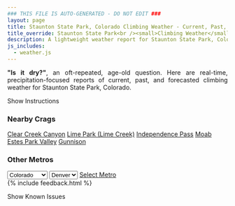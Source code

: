 ```yaml
---
### THIS FILE IS AUTO-GENERATED - DO NOT EDIT ###
layout: page
title: Staunton State Park, Colorado Climbing Weather - Current, Past, and Forecasted Report
title_override: Staunton State Park<br /><small>Climbing Weather</small>
description: A lightweight weather report for Staunton State Park, Colorado. Optimized for slow internet connections.
js_includes:
  - weather.js
---
```


<section class="measure center lh-copy f5-ns f6 ph2 mv4" style="text-align: justify;">
<strong>"Is it dry?"</strong>, an oft-repeated, age-old question. Here are real-time,
precipitation-focused reports of current, past, and forecasted climbing weather for Staunton State Park, Colorado.
</section>

<p id="settings-toggle" class="mw5 b center tc hover-light-red black-70 pointer">Show Instructions</p>
<section id="settings" class="overflow-hidden" style="display:none;">
    <div class="mv2 ph2 center">
        <div class="fn f6 tc pv2">
            <p class="measure lh-copy center"><strong>Show/hide hourly forecasts</strong> by clicking the desired day.</p>
            <hr class="mw5 p0 mv2 o-60 b0 bt b--light-red light-red bg-light-red">
            <p class="measure lh-copy center"><strong>Current and Past conditions</strong> are measured by the nearest weather station. <strong>Forecast conditions</strong> are calculated and polled separately.</p>
            <hr class="mw5 p0 mv2 o-60 b0 bt b--light-red light-red bg-light-red">
            <p class="measure lh-copy center"><strong>Having issues?</strong> Try <a id="clear-cache" class="no-underline relative fancy-link light-red hover-light-red" href="#">clearing the local cache</a>.</p>
            <hr class="mw5 p0 mv2 o-60 b0 bt b--light-red light-red bg-light-red">
            <p class="measure lh-copy center">Weather data sourced from <a class="no-underline fancy-link relative light-red" target="_blank" href="https://www.weather.gov/documentation/services-web-api">weather.gov</a>.</p>
        </div>
    </div>
</section>
<section id="weather" data-crag="staunton-state-park-colorado" class="mv4-ns mv3 ph2 center"></section>
<section id="nearby" class="tc lh-copy">
  <h3>Nearby Crags</h3>
<a class="nowrap no-underline fancy-link relative light-red mh3" href="/crags/clear-creek-canyon-colorado-weather.html">Clear Creek Canyon</a>
<a class="nowrap no-underline fancy-link relative light-red mh3" href="/crags/lime-park-lime-creek-colorado-weather.html">Lime Park (Lime Creek)</a>
<a class="nowrap no-underline fancy-link relative light-red mh3" href="/crags/independence-pass-colorado-weather.html">Independence Pass</a>
<a class="nowrap no-underline fancy-link relative light-red mh3" href="/crags/moab-utah-weather.html">Moab</a>
<a class="nowrap no-underline fancy-link relative light-red mh3" href="/crags/estes-park-valley-colorado-weather.html">Estes Park Valley</a>
<a class="nowrap no-underline fancy-link relative light-red mh3" href="/crags/gunnison-colorado-weather.html">Gunnison</a>
</section>
<section id="nearby" class="tc lh-copy">
  <h3>Other Metros</h3>
  <select class="ma1 bg-near-white pa2" id="stateSel">
    <option value="Texas">Texas</option>
    <option value="Washington">Washington</option>
    <option value="Colorado" selected>Colorado</option>
    <option value="Tennessee">Tennessee</option>
    <option value="Utah">Utah</option>
    <option value="California">California</option>
  </select>
  <select class="ma1 bg-near-white pa2" id="citySel">
    <option value="Denver" selected>Denver</option>
  </select>
  <a id="selectMetro" class="f6 link dim ph3 pv2 ma1 dib white bg-light-red" href="/crags/denver-colorado-weather.html">Select Metro</a>
  <script>
    var states = [];
    states["Texas"] = "Austin"
    states["Washington"] = "Seattle"
    states["Colorado"] = "Denver"
    states["Tennessee"] = "Nashville"
    states["Utah"] = "Salt Lake City"
    states["California"] = "San Francisco|Los Angeles"
  </script>
</section>
{% include feedback.html %}
<p id="issues-toggle" class="mw5 b center tc hover-light-red black-70 pointer">Show Known Issues</p>
<section id="issues" class="overflow-hidden tc f6">
</section>

<script>
  var weekly_BOU_48_51 = {"updated":"2022-02-12T06:24:00+00:00","units":"us","forecastGenerator":"BaselineForecastGenerator","generatedAt":"2022-02-12T08:42:23+00:00","updateTime":"2022-02-12T06:24:00+00:00","validTimes":"2022-02-12T00:00:00+00:00/P7DT7H","elevation":{"unitCode":"wmoUnit:m","value":2628.9},"periods":[{"number":1,"name":"Overnight","startTime":"2022-02-12T01:00:00-07:00","endTime":"2022-02-12T06:00:00-07:00","isDaytime":false,"temperature":4,"temperatureUnit":"F","temperatureTrend":null,"windSpeed":"8 to 12 mph","windDirection":"NW","icon":"https://api.weather.gov/icons/land/night/cold?size=medium","shortForecast":"Partly Cloudy","detailedForecast":"Partly cloudy, with a low around 4. Wind chill values as low as -12. Northwest wind 8 to 12 mph, with gusts as high as 18 mph."},{"number":2,"name":"Saturday","startTime":"2022-02-12T06:00:00-07:00","endTime":"2022-02-12T18:00:00-07:00","isDaytime":true,"temperature":34,"temperatureUnit":"F","temperatureTrend":"falling","windSpeed":"10 to 15 mph","windDirection":"NW","icon":"https://api.weather.gov/icons/land/day/sct?size=medium","shortForecast":"Mostly Sunny","detailedForecast":"Mostly sunny. High near 34, with temperatures falling to around 27 in the afternoon. Wind chill values as low as -10. Northwest wind 10 to 15 mph, with gusts as high as 24 mph."},{"number":3,"name":"Saturday Night","startTime":"2022-02-12T18:00:00-07:00","endTime":"2022-02-13T06:00:00-07:00","isDaytime":false,"temperature":14,"temperatureUnit":"F","temperatureTrend":"rising","windSpeed":"15 mph","windDirection":"WNW","icon":"https://api.weather.gov/icons/land/night/few?size=medium","shortForecast":"Mostly Clear","detailedForecast":"Mostly clear. Low around 14, with temperatures rising to around 17 overnight. West northwest wind around 15 mph, with gusts as high as 24 mph."},{"number":4,"name":"Sunday","startTime":"2022-02-13T06:00:00-07:00","endTime":"2022-02-13T18:00:00-07:00","isDaytime":true,"temperature":44,"temperatureUnit":"F","temperatureTrend":null,"windSpeed":"10 to 15 mph","windDirection":"W","icon":"https://api.weather.gov/icons/land/day/few?size=medium","shortForecast":"Sunny","detailedForecast":"Sunny, with a high near 44. West wind 10 to 15 mph, with gusts as high as 24 mph."},{"number":5,"name":"Sunday Night","startTime":"2022-02-13T18:00:00-07:00","endTime":"2022-02-14T06:00:00-07:00","isDaytime":false,"temperature":18,"temperatureUnit":"F","temperatureTrend":null,"windSpeed":"13 mph","windDirection":"W","icon":"https://api.weather.gov/icons/land/night/skc?size=medium","shortForecast":"Clear","detailedForecast":"Clear, with a low around 18. West wind around 13 mph, with gusts as high as 21 mph."},{"number":6,"name":"Monday","startTime":"2022-02-14T06:00:00-07:00","endTime":"2022-02-14T18:00:00-07:00","isDaytime":true,"temperature":46,"temperatureUnit":"F","temperatureTrend":null,"windSpeed":"9 to 13 mph","windDirection":"W","icon":"https://api.weather.gov/icons/land/day/few?size=medium","shortForecast":"Sunny","detailedForecast":"Sunny, with a high near 46."},{"number":7,"name":"Monday Night","startTime":"2022-02-14T18:00:00-07:00","endTime":"2022-02-15T06:00:00-07:00","isDaytime":false,"temperature":20,"temperatureUnit":"F","temperatureTrend":null,"windSpeed":"9 mph","windDirection":"W","icon":"https://api.weather.gov/icons/land/night/sct?size=medium","shortForecast":"Partly Cloudy","detailedForecast":"Partly cloudy, with a low around 20."},{"number":8,"name":"Tuesday","startTime":"2022-02-15T06:00:00-07:00","endTime":"2022-02-15T18:00:00-07:00","isDaytime":true,"temperature":46,"temperatureUnit":"F","temperatureTrend":null,"windSpeed":"6 to 10 mph","windDirection":"WSW","icon":"https://api.weather.gov/icons/land/day/bkn/snow?size=medium","shortForecast":"Partly Sunny then Slight Chance Light Snow","detailedForecast":"A slight chance of snow after 5pm. Partly sunny, with a high near 46."},{"number":9,"name":"Tuesday Night","startTime":"2022-02-15T18:00:00-07:00","endTime":"2022-02-16T06:00:00-07:00","isDaytime":false,"temperature":18,"temperatureUnit":"F","temperatureTrend":null,"windSpeed":"7 mph","windDirection":"W","icon":"https://api.weather.gov/icons/land/night/snow?size=medium","shortForecast":"Chance Light Snow","detailedForecast":"A chance of snow. Mostly cloudy, with a low around 18."},{"number":10,"name":"Wednesday","startTime":"2022-02-16T06:00:00-07:00","endTime":"2022-02-16T18:00:00-07:00","isDaytime":true,"temperature":34,"temperatureUnit":"F","temperatureTrend":null,"windSpeed":"7 to 10 mph","windDirection":"NNE","icon":"https://api.weather.gov/icons/land/day/snow?size=medium","shortForecast":"Snow Likely","detailedForecast":"Snow likely. Mostly cloudy, with a high near 34. New snow accumulation of 2 to 4 inches possible."},{"number":11,"name":"Wednesday Night","startTime":"2022-02-16T18:00:00-07:00","endTime":"2022-02-17T06:00:00-07:00","isDaytime":false,"temperature":6,"temperatureUnit":"F","temperatureTrend":null,"windSpeed":"7 to 10 mph","windDirection":"NNE","icon":"https://api.weather.gov/icons/land/night/snow?size=medium","shortForecast":"Snow Likely","detailedForecast":"Snow likely. Mostly cloudy, with a low around 6. New snow accumulation of 3 to 7 inches possible."},{"number":12,"name":"Thursday","startTime":"2022-02-17T06:00:00-07:00","endTime":"2022-02-17T18:00:00-07:00","isDaytime":true,"temperature":24,"temperatureUnit":"F","temperatureTrend":null,"windSpeed":"9 to 13 mph","windDirection":"NW","icon":"https://api.weather.gov/icons/land/day/snow/sct?size=medium","shortForecast":"Chance Light Snow then Mostly Sunny","detailedForecast":"A chance of snow before 11am. Mostly sunny, with a high near 24. New snow accumulation of less than one inch possible."},{"number":13,"name":"Thursday Night","startTime":"2022-02-17T18:00:00-07:00","endTime":"2022-02-18T06:00:00-07:00","isDaytime":false,"temperature":8,"temperatureUnit":"F","temperatureTrend":null,"windSpeed":"13 mph","windDirection":"WSW","icon":"https://api.weather.gov/icons/land/night/cold?size=medium","shortForecast":"Mostly Clear","detailedForecast":"Mostly clear, with a low around 8."},{"number":14,"name":"Friday","startTime":"2022-02-18T06:00:00-07:00","endTime":"2022-02-18T18:00:00-07:00","isDaytime":true,"temperature":37,"temperatureUnit":"F","temperatureTrend":null,"windSpeed":"9 to 13 mph","windDirection":"W","icon":"https://api.weather.gov/icons/land/day/few?size=medium","shortForecast":"Sunny","detailedForecast":"Sunny, with a high near 37."}]}
  var hourly_BOU_48_51 = {"@context":["https://geojson.org/geojson-ld/geojson-context.jsonld",{"@version":"1.1","wx":"https://api.weather.gov/ontology#","geo":"http://www.opengis.net/ont/geosparql#","unit":"http://codes.wmo.int/common/unit/","@vocab":"https://api.weather.gov/ontology#"}],"type":"Feature","geometry":{"type":"Polygon","coordinates":[[[-105.3851345,39.517059],[-105.3829453,39.495049900000005],[-105.3543489,39.496740800000005],[-105.35653210000001,39.51875020000001],[-105.3851345,39.517059]]]},"properties":{"updated":"2022-02-12T06:24:00+00:00","units":"us","forecastGenerator":"HourlyForecastGenerator","generatedAt":"2022-02-12T08:42:24+00:00","updateTime":"2022-02-12T06:24:00+00:00","validTimes":"2022-02-12T00:00:00+00:00/P7DT7H","elevation":{"unitCode":"wmoUnit:m","value":2628.9},"periods":[{"number":1,"name":"","startTime":"2022-02-12T01:00:00-07:00","endTime":"2022-02-12T02:00:00-07:00","isDaytime":false,"temperature":6,"temperatureUnit":"F","temperatureTrend":null,"windSpeed":"8 mph","windDirection":"NW","icon":"https://api.weather.gov/icons/land/night/cold?size=small","shortForecast":"Mostly Cloudy","detailedForecast":""},{"number":2,"name":"","startTime":"2022-02-12T02:00:00-07:00","endTime":"2022-02-12T03:00:00-07:00","isDaytime":false,"temperature":5,"temperatureUnit":"F","temperatureTrend":null,"windSpeed":"8 mph","windDirection":"NW","icon":"https://api.weather.gov/icons/land/night/cold?size=small","shortForecast":"Partly Cloudy","detailedForecast":""},{"number":3,"name":"","startTime":"2022-02-12T03:00:00-07:00","endTime":"2022-02-12T04:00:00-07:00","isDaytime":false,"temperature":5,"temperatureUnit":"F","temperatureTrend":null,"windSpeed":"9 mph","windDirection":"NW","icon":"https://api.weather.gov/icons/land/night/cold?size=small","shortForecast":"Partly Cloudy","detailedForecast":""},{"number":4,"name":"","startTime":"2022-02-12T04:00:00-07:00","endTime":"2022-02-12T05:00:00-07:00","isDaytime":false,"temperature":4,"temperatureUnit":"F","temperatureTrend":null,"windSpeed":"9 mph","windDirection":"NW","icon":"https://api.weather.gov/icons/land/night/cold?size=small","shortForecast":"Partly Cloudy","detailedForecast":""},{"number":5,"name":"","startTime":"2022-02-12T05:00:00-07:00","endTime":"2022-02-12T06:00:00-07:00","isDaytime":false,"temperature":4,"temperatureUnit":"F","temperatureTrend":null,"windSpeed":"12 mph","windDirection":"NW","icon":"https://api.weather.gov/icons/land/night/cold?size=small","shortForecast":"Mostly Clear","detailedForecast":""},{"number":6,"name":"","startTime":"2022-02-12T06:00:00-07:00","endTime":"2022-02-12T07:00:00-07:00","isDaytime":true,"temperature":5,"temperatureUnit":"F","temperatureTrend":null,"windSpeed":"10 mph","windDirection":"NW","icon":"https://api.weather.gov/icons/land/day/cold?size=small","shortForecast":"Sunny","detailedForecast":""},{"number":7,"name":"","startTime":"2022-02-12T07:00:00-07:00","endTime":"2022-02-12T08:00:00-07:00","isDaytime":true,"temperature":8,"temperatureUnit":"F","temperatureTrend":null,"windSpeed":"12 mph","windDirection":"NW","icon":"https://api.weather.gov/icons/land/day/cold?size=small","shortForecast":"Sunny","detailedForecast":""},{"number":8,"name":"","startTime":"2022-02-12T08:00:00-07:00","endTime":"2022-02-12T09:00:00-07:00","isDaytime":true,"temperature":12,"temperatureUnit":"F","temperatureTrend":null,"windSpeed":"10 mph","windDirection":"NW","icon":"https://api.weather.gov/icons/land/day/sct?size=small","shortForecast":"Mostly Sunny","detailedForecast":""},{"number":9,"name":"","startTime":"2022-02-12T09:00:00-07:00","endTime":"2022-02-12T10:00:00-07:00","isDaytime":true,"temperature":17,"temperatureUnit":"F","temperatureTrend":null,"windSpeed":"14 mph","windDirection":"NW","icon":"https://api.weather.gov/icons/land/day/few?size=small","shortForecast":"Sunny","detailedForecast":""},{"number":10,"name":"","startTime":"2022-02-12T10:00:00-07:00","endTime":"2022-02-12T11:00:00-07:00","isDaytime":true,"temperature":23,"temperatureUnit":"F","temperatureTrend":null,"windSpeed":"13 mph","windDirection":"NW","icon":"https://api.weather.gov/icons/land/day/sct?size=small","shortForecast":"Mostly Sunny","detailedForecast":""},{"number":11,"name":"","startTime":"2022-02-12T11:00:00-07:00","endTime":"2022-02-12T12:00:00-07:00","isDaytime":true,"temperature":28,"temperatureUnit":"F","temperatureTrend":null,"windSpeed":"13 mph","windDirection":"NW","icon":"https://api.weather.gov/icons/land/day/sct?size=small","shortForecast":"Mostly Sunny","detailedForecast":""},{"number":12,"name":"","startTime":"2022-02-12T12:00:00-07:00","endTime":"2022-02-12T13:00:00-07:00","isDaytime":true,"temperature":31,"temperatureUnit":"F","temperatureTrend":null,"windSpeed":"14 mph","windDirection":"NW","icon":"https://api.weather.gov/icons/land/day/sct?size=small","shortForecast":"Mostly Sunny","detailedForecast":""},{"number":13,"name":"","startTime":"2022-02-12T13:00:00-07:00","endTime":"2022-02-12T14:00:00-07:00","isDaytime":true,"temperature":33,"temperatureUnit":"F","temperatureTrend":null,"windSpeed":"14 mph","windDirection":"NW","icon":"https://api.weather.gov/icons/land/day/bkn?size=small","shortForecast":"Partly Sunny","detailedForecast":""},{"number":14,"name":"","startTime":"2022-02-12T14:00:00-07:00","endTime":"2022-02-12T15:00:00-07:00","isDaytime":true,"temperature":34,"temperatureUnit":"F","temperatureTrend":null,"windSpeed":"15 mph","windDirection":"NW","icon":"https://api.weather.gov/icons/land/day/bkn?size=small","shortForecast":"Partly Sunny","detailedForecast":""},{"number":15,"name":"","startTime":"2022-02-12T15:00:00-07:00","endTime":"2022-02-12T16:00:00-07:00","isDaytime":true,"temperature":33,"temperatureUnit":"F","temperatureTrend":null,"windSpeed":"15 mph","windDirection":"NW","icon":"https://api.weather.gov/icons/land/day/bkn?size=small","shortForecast":"Partly Sunny","detailedForecast":""},{"number":16,"name":"","startTime":"2022-02-12T16:00:00-07:00","endTime":"2022-02-12T17:00:00-07:00","isDaytime":true,"temperature":31,"temperatureUnit":"F","temperatureTrend":null,"windSpeed":"15 mph","windDirection":"NW","icon":"https://api.weather.gov/icons/land/day/bkn?size=small","shortForecast":"Partly Sunny","detailedForecast":""},{"number":17,"name":"","startTime":"2022-02-12T17:00:00-07:00","endTime":"2022-02-12T18:00:00-07:00","isDaytime":true,"temperature":27,"temperatureUnit":"F","temperatureTrend":null,"windSpeed":"13 mph","windDirection":"WNW","icon":"https://api.weather.gov/icons/land/day/bkn?size=small","shortForecast":"Partly Sunny","detailedForecast":""},{"number":18,"name":"","startTime":"2022-02-12T18:00:00-07:00","endTime":"2022-02-12T19:00:00-07:00","isDaytime":false,"temperature":23,"temperatureUnit":"F","temperatureTrend":null,"windSpeed":"15 mph","windDirection":"WNW","icon":"https://api.weather.gov/icons/land/night/sct?size=small","shortForecast":"Partly Cloudy","detailedForecast":""},{"number":19,"name":"","startTime":"2022-02-12T19:00:00-07:00","endTime":"2022-02-12T20:00:00-07:00","isDaytime":false,"temperature":20,"temperatureUnit":"F","temperatureTrend":null,"windSpeed":"14 mph","windDirection":"WNW","icon":"https://api.weather.gov/icons/land/night/sct?size=small","shortForecast":"Partly Cloudy","detailedForecast":""},{"number":20,"name":"","startTime":"2022-02-12T20:00:00-07:00","endTime":"2022-02-12T21:00:00-07:00","isDaytime":false,"temperature":22,"temperatureUnit":"F","temperatureTrend":null,"windSpeed":"14 mph","windDirection":"WNW","icon":"https://api.weather.gov/icons/land/night/few?size=small","shortForecast":"Mostly Clear","detailedForecast":""},{"number":21,"name":"","startTime":"2022-02-12T21:00:00-07:00","endTime":"2022-02-12T22:00:00-07:00","isDaytime":false,"temperature":20,"temperatureUnit":"F","temperatureTrend":null,"windSpeed":"14 mph","windDirection":"WNW","icon":"https://api.weather.gov/icons/land/night/few?size=small","shortForecast":"Mostly Clear","detailedForecast":""},{"number":22,"name":"","startTime":"2022-02-12T22:00:00-07:00","endTime":"2022-02-12T23:00:00-07:00","isDaytime":false,"temperature":20,"temperatureUnit":"F","temperatureTrend":null,"windSpeed":"14 mph","windDirection":"W","icon":"https://api.weather.gov/icons/land/night/few?size=small","shortForecast":"Mostly Clear","detailedForecast":""},{"number":23,"name":"","startTime":"2022-02-12T23:00:00-07:00","endTime":"2022-02-13T00:00:00-07:00","isDaytime":false,"temperature":19,"temperatureUnit":"F","temperatureTrend":null,"windSpeed":"14 mph","windDirection":"W","icon":"https://api.weather.gov/icons/land/night/few?size=small","shortForecast":"Mostly Clear","detailedForecast":""},{"number":24,"name":"","startTime":"2022-02-13T00:00:00-07:00","endTime":"2022-02-13T01:00:00-07:00","isDaytime":false,"temperature":18,"temperatureUnit":"F","temperatureTrend":null,"windSpeed":"14 mph","windDirection":"W","icon":"https://api.weather.gov/icons/land/night/few?size=small","shortForecast":"Mostly Clear","detailedForecast":""},{"number":25,"name":"","startTime":"2022-02-13T01:00:00-07:00","endTime":"2022-02-13T02:00:00-07:00","isDaytime":false,"temperature":18,"temperatureUnit":"F","temperatureTrend":null,"windSpeed":"13 mph","windDirection":"W","icon":"https://api.weather.gov/icons/land/night/few?size=small","shortForecast":"Mostly Clear","detailedForecast":""},{"number":26,"name":"","startTime":"2022-02-13T02:00:00-07:00","endTime":"2022-02-13T03:00:00-07:00","isDaytime":false,"temperature":18,"temperatureUnit":"F","temperatureTrend":null,"windSpeed":"13 mph","windDirection":"W","icon":"https://api.weather.gov/icons/land/night/skc?size=small","shortForecast":"Clear","detailedForecast":""},{"number":27,"name":"","startTime":"2022-02-13T03:00:00-07:00","endTime":"2022-02-13T04:00:00-07:00","isDaytime":false,"temperature":18,"temperatureUnit":"F","temperatureTrend":null,"windSpeed":"13 mph","windDirection":"W","icon":"https://api.weather.gov/icons/land/night/skc?size=small","shortForecast":"Clear","detailedForecast":""},{"number":28,"name":"","startTime":"2022-02-13T04:00:00-07:00","endTime":"2022-02-13T05:00:00-07:00","isDaytime":false,"temperature":18,"temperatureUnit":"F","temperatureTrend":null,"windSpeed":"13 mph","windDirection":"W","icon":"https://api.weather.gov/icons/land/night/skc?size=small","shortForecast":"Clear","detailedForecast":""},{"number":29,"name":"","startTime":"2022-02-13T05:00:00-07:00","endTime":"2022-02-13T06:00:00-07:00","isDaytime":false,"temperature":17,"temperatureUnit":"F","temperatureTrend":null,"windSpeed":"13 mph","windDirection":"WNW","icon":"https://api.weather.gov/icons/land/night/few?size=small","shortForecast":"Mostly Clear","detailedForecast":""},{"number":30,"name":"","startTime":"2022-02-13T06:00:00-07:00","endTime":"2022-02-13T07:00:00-07:00","isDaytime":true,"temperature":17,"temperatureUnit":"F","temperatureTrend":null,"windSpeed":"12 mph","windDirection":"WNW","icon":"https://api.weather.gov/icons/land/day/few?size=small","shortForecast":"Sunny","detailedForecast":""},{"number":31,"name":"","startTime":"2022-02-13T07:00:00-07:00","endTime":"2022-02-13T08:00:00-07:00","isDaytime":true,"temperature":18,"temperatureUnit":"F","temperatureTrend":null,"windSpeed":"10 mph","windDirection":"W","icon":"https://api.weather.gov/icons/land/day/few?size=small","shortForecast":"Sunny","detailedForecast":""},{"number":32,"name":"","startTime":"2022-02-13T08:00:00-07:00","endTime":"2022-02-13T09:00:00-07:00","isDaytime":true,"temperature":21,"temperatureUnit":"F","temperatureTrend":null,"windSpeed":"10 mph","windDirection":"W","icon":"https://api.weather.gov/icons/land/day/few?size=small","shortForecast":"Sunny","detailedForecast":""},{"number":33,"name":"","startTime":"2022-02-13T09:00:00-07:00","endTime":"2022-02-13T10:00:00-07:00","isDaytime":true,"temperature":26,"temperatureUnit":"F","temperatureTrend":null,"windSpeed":"12 mph","windDirection":"W","icon":"https://api.weather.gov/icons/land/day/few?size=small","shortForecast":"Sunny","detailedForecast":""},{"number":34,"name":"","startTime":"2022-02-13T10:00:00-07:00","endTime":"2022-02-13T11:00:00-07:00","isDaytime":true,"temperature":33,"temperatureUnit":"F","temperatureTrend":null,"windSpeed":"14 mph","windDirection":"W","icon":"https://api.weather.gov/icons/land/day/few?size=small","shortForecast":"Sunny","detailedForecast":""},{"number":35,"name":"","startTime":"2022-02-13T11:00:00-07:00","endTime":"2022-02-13T12:00:00-07:00","isDaytime":true,"temperature":38,"temperatureUnit":"F","temperatureTrend":null,"windSpeed":"15 mph","windDirection":"W","icon":"https://api.weather.gov/icons/land/day/skc?size=small","shortForecast":"Sunny","detailedForecast":""},{"number":36,"name":"","startTime":"2022-02-13T12:00:00-07:00","endTime":"2022-02-13T13:00:00-07:00","isDaytime":true,"temperature":41,"temperatureUnit":"F","temperatureTrend":null,"windSpeed":"15 mph","windDirection":"W","icon":"https://api.weather.gov/icons/land/day/skc?size=small","shortForecast":"Sunny","detailedForecast":""},{"number":37,"name":"","startTime":"2022-02-13T13:00:00-07:00","endTime":"2022-02-13T14:00:00-07:00","isDaytime":true,"temperature":42,"temperatureUnit":"F","temperatureTrend":null,"windSpeed":"14 mph","windDirection":"W","icon":"https://api.weather.gov/icons/land/day/skc?size=small","shortForecast":"Sunny","detailedForecast":""},{"number":38,"name":"","startTime":"2022-02-13T14:00:00-07:00","endTime":"2022-02-13T15:00:00-07:00","isDaytime":true,"temperature":42,"temperatureUnit":"F","temperatureTrend":null,"windSpeed":"13 mph","windDirection":"W","icon":"https://api.weather.gov/icons/land/day/skc?size=small","shortForecast":"Sunny","detailedForecast":""},{"number":39,"name":"","startTime":"2022-02-13T15:00:00-07:00","endTime":"2022-02-13T16:00:00-07:00","isDaytime":true,"temperature":41,"temperatureUnit":"F","temperatureTrend":null,"windSpeed":"13 mph","windDirection":"W","icon":"https://api.weather.gov/icons/land/day/skc?size=small","shortForecast":"Sunny","detailedForecast":""},{"number":40,"name":"","startTime":"2022-02-13T16:00:00-07:00","endTime":"2022-02-13T17:00:00-07:00","isDaytime":true,"temperature":40,"temperatureUnit":"F","temperatureTrend":null,"windSpeed":"13 mph","windDirection":"W","icon":"https://api.weather.gov/icons/land/day/skc?size=small","shortForecast":"Sunny","detailedForecast":""},{"number":41,"name":"","startTime":"2022-02-13T17:00:00-07:00","endTime":"2022-02-13T18:00:00-07:00","isDaytime":true,"temperature":37,"temperatureUnit":"F","temperatureTrend":null,"windSpeed":"13 mph","windDirection":"W","icon":"https://api.weather.gov/icons/land/day/skc?size=small","shortForecast":"Sunny","detailedForecast":""},{"number":42,"name":"","startTime":"2022-02-13T18:00:00-07:00","endTime":"2022-02-13T19:00:00-07:00","isDaytime":false,"temperature":34,"temperatureUnit":"F","temperatureTrend":null,"windSpeed":"13 mph","windDirection":"W","icon":"https://api.weather.gov/icons/land/night/skc?size=small","shortForecast":"Clear","detailedForecast":""},{"number":43,"name":"","startTime":"2022-02-13T19:00:00-07:00","endTime":"2022-02-13T20:00:00-07:00","isDaytime":false,"temperature":30,"temperatureUnit":"F","temperatureTrend":null,"windSpeed":"12 mph","windDirection":"W","icon":"https://api.weather.gov/icons/land/night/skc?size=small","shortForecast":"Clear","detailedForecast":""},{"number":44,"name":"","startTime":"2022-02-13T20:00:00-07:00","endTime":"2022-02-13T21:00:00-07:00","isDaytime":false,"temperature":27,"temperatureUnit":"F","temperatureTrend":null,"windSpeed":"12 mph","windDirection":"W","icon":"https://api.weather.gov/icons/land/night/skc?size=small","shortForecast":"Clear","detailedForecast":""},{"number":45,"name":"","startTime":"2022-02-13T21:00:00-07:00","endTime":"2022-02-13T22:00:00-07:00","isDaytime":false,"temperature":26,"temperatureUnit":"F","temperatureTrend":null,"windSpeed":"12 mph","windDirection":"W","icon":"https://api.weather.gov/icons/land/night/skc?size=small","shortForecast":"Clear","detailedForecast":""},{"number":46,"name":"","startTime":"2022-02-13T22:00:00-07:00","endTime":"2022-02-13T23:00:00-07:00","isDaytime":false,"temperature":25,"temperatureUnit":"F","temperatureTrend":null,"windSpeed":"13 mph","windDirection":"W","icon":"https://api.weather.gov/icons/land/night/skc?size=small","shortForecast":"Clear","detailedForecast":""},{"number":47,"name":"","startTime":"2022-02-13T23:00:00-07:00","endTime":"2022-02-14T00:00:00-07:00","isDaytime":false,"temperature":25,"temperatureUnit":"F","temperatureTrend":null,"windSpeed":"13 mph","windDirection":"W","icon":"https://api.weather.gov/icons/land/night/skc?size=small","shortForecast":"Clear","detailedForecast":""},{"number":48,"name":"","startTime":"2022-02-14T00:00:00-07:00","endTime":"2022-02-14T01:00:00-07:00","isDaytime":false,"temperature":24,"temperatureUnit":"F","temperatureTrend":null,"windSpeed":"13 mph","windDirection":"W","icon":"https://api.weather.gov/icons/land/night/skc?size=small","shortForecast":"Clear","detailedForecast":""},{"number":49,"name":"","startTime":"2022-02-14T01:00:00-07:00","endTime":"2022-02-14T02:00:00-07:00","isDaytime":false,"temperature":24,"temperatureUnit":"F","temperatureTrend":null,"windSpeed":"13 mph","windDirection":"W","icon":"https://api.weather.gov/icons/land/night/skc?size=small","shortForecast":"Clear","detailedForecast":""},{"number":50,"name":"","startTime":"2022-02-14T02:00:00-07:00","endTime":"2022-02-14T03:00:00-07:00","isDaytime":false,"temperature":23,"temperatureUnit":"F","temperatureTrend":null,"windSpeed":"13 mph","windDirection":"W","icon":"https://api.weather.gov/icons/land/night/skc?size=small","shortForecast":"Clear","detailedForecast":""},{"number":51,"name":"","startTime":"2022-02-14T03:00:00-07:00","endTime":"2022-02-14T04:00:00-07:00","isDaytime":false,"temperature":22,"temperatureUnit":"F","temperatureTrend":null,"windSpeed":"13 mph","windDirection":"W","icon":"https://api.weather.gov/icons/land/night/skc?size=small","shortForecast":"Clear","detailedForecast":""},{"number":52,"name":"","startTime":"2022-02-14T04:00:00-07:00","endTime":"2022-02-14T05:00:00-07:00","isDaytime":false,"temperature":22,"temperatureUnit":"F","temperatureTrend":null,"windSpeed":"13 mph","windDirection":"W","icon":"https://api.weather.gov/icons/land/night/skc?size=small","shortForecast":"Clear","detailedForecast":""},{"number":53,"name":"","startTime":"2022-02-14T05:00:00-07:00","endTime":"2022-02-14T06:00:00-07:00","isDaytime":false,"temperature":22,"temperatureUnit":"F","temperatureTrend":null,"windSpeed":"13 mph","windDirection":"W","icon":"https://api.weather.gov/icons/land/night/skc?size=small","shortForecast":"Clear","detailedForecast":""},{"number":54,"name":"","startTime":"2022-02-14T06:00:00-07:00","endTime":"2022-02-14T07:00:00-07:00","isDaytime":true,"temperature":22,"temperatureUnit":"F","temperatureTrend":null,"windSpeed":"13 mph","windDirection":"W","icon":"https://api.weather.gov/icons/land/day/few?size=small","shortForecast":"Sunny","detailedForecast":""},{"number":55,"name":"","startTime":"2022-02-14T07:00:00-07:00","endTime":"2022-02-14T08:00:00-07:00","isDaytime":true,"temperature":23,"temperatureUnit":"F","temperatureTrend":null,"windSpeed":"12 mph","windDirection":"W","icon":"https://api.weather.gov/icons/land/day/few?size=small","shortForecast":"Sunny","detailedForecast":""},{"number":56,"name":"","startTime":"2022-02-14T08:00:00-07:00","endTime":"2022-02-14T09:00:00-07:00","isDaytime":true,"temperature":25,"temperatureUnit":"F","temperatureTrend":null,"windSpeed":"12 mph","windDirection":"W","icon":"https://api.weather.gov/icons/land/day/few?size=small","shortForecast":"Sunny","detailedForecast":""},{"number":57,"name":"","startTime":"2022-02-14T09:00:00-07:00","endTime":"2022-02-14T10:00:00-07:00","isDaytime":true,"temperature":30,"temperatureUnit":"F","temperatureTrend":null,"windSpeed":"12 mph","windDirection":"W","icon":"https://api.weather.gov/icons/land/day/few?size=small","shortForecast":"Sunny","detailedForecast":""},{"number":58,"name":"","startTime":"2022-02-14T10:00:00-07:00","endTime":"2022-02-14T11:00:00-07:00","isDaytime":true,"temperature":36,"temperatureUnit":"F","temperatureTrend":null,"windSpeed":"12 mph","windDirection":"W","icon":"https://api.weather.gov/icons/land/day/few?size=small","shortForecast":"Sunny","detailedForecast":""},{"number":59,"name":"","startTime":"2022-02-14T11:00:00-07:00","endTime":"2022-02-14T12:00:00-07:00","isDaytime":true,"temperature":41,"temperatureUnit":"F","temperatureTrend":null,"windSpeed":"12 mph","windDirection":"W","icon":"https://api.weather.gov/icons/land/day/few?size=small","shortForecast":"Sunny","detailedForecast":""},{"number":60,"name":"","startTime":"2022-02-14T12:00:00-07:00","endTime":"2022-02-14T13:00:00-07:00","isDaytime":true,"temperature":44,"temperatureUnit":"F","temperatureTrend":null,"windSpeed":"12 mph","windDirection":"W","icon":"https://api.weather.gov/icons/land/day/few?size=small","shortForecast":"Sunny","detailedForecast":""},{"number":61,"name":"","startTime":"2022-02-14T13:00:00-07:00","endTime":"2022-02-14T14:00:00-07:00","isDaytime":true,"temperature":45,"temperatureUnit":"F","temperatureTrend":null,"windSpeed":"10 mph","windDirection":"W","icon":"https://api.weather.gov/icons/land/day/few?size=small","shortForecast":"Sunny","detailedForecast":""},{"number":62,"name":"","startTime":"2022-02-14T14:00:00-07:00","endTime":"2022-02-14T15:00:00-07:00","isDaytime":true,"temperature":45,"temperatureUnit":"F","temperatureTrend":null,"windSpeed":"10 mph","windDirection":"W","icon":"https://api.weather.gov/icons/land/day/few?size=small","shortForecast":"Sunny","detailedForecast":""},{"number":63,"name":"","startTime":"2022-02-14T15:00:00-07:00","endTime":"2022-02-14T16:00:00-07:00","isDaytime":true,"temperature":44,"temperatureUnit":"F","temperatureTrend":null,"windSpeed":"10 mph","windDirection":"W","icon":"https://api.weather.gov/icons/land/day/sct?size=small","shortForecast":"Mostly Sunny","detailedForecast":""},{"number":64,"name":"","startTime":"2022-02-14T16:00:00-07:00","endTime":"2022-02-14T17:00:00-07:00","isDaytime":true,"temperature":43,"temperatureUnit":"F","temperatureTrend":null,"windSpeed":"9 mph","windDirection":"W","icon":"https://api.weather.gov/icons/land/day/sct?size=small","shortForecast":"Mostly Sunny","detailedForecast":""},{"number":65,"name":"","startTime":"2022-02-14T17:00:00-07:00","endTime":"2022-02-14T18:00:00-07:00","isDaytime":true,"temperature":40,"temperatureUnit":"F","temperatureTrend":null,"windSpeed":"9 mph","windDirection":"W","icon":"https://api.weather.gov/icons/land/day/sct?size=small","shortForecast":"Mostly Sunny","detailedForecast":""},{"number":66,"name":"","startTime":"2022-02-14T18:00:00-07:00","endTime":"2022-02-14T19:00:00-07:00","isDaytime":false,"temperature":36,"temperatureUnit":"F","temperatureTrend":null,"windSpeed":"9 mph","windDirection":"W","icon":"https://api.weather.gov/icons/land/night/sct?size=small","shortForecast":"Partly Cloudy","detailedForecast":""},{"number":67,"name":"","startTime":"2022-02-14T19:00:00-07:00","endTime":"2022-02-14T20:00:00-07:00","isDaytime":false,"temperature":32,"temperatureUnit":"F","temperatureTrend":null,"windSpeed":"9 mph","windDirection":"W","icon":"https://api.weather.gov/icons/land/night/sct?size=small","shortForecast":"Partly Cloudy","detailedForecast":""},{"number":68,"name":"","startTime":"2022-02-14T20:00:00-07:00","endTime":"2022-02-14T21:00:00-07:00","isDaytime":false,"temperature":29,"temperatureUnit":"F","temperatureTrend":null,"windSpeed":"9 mph","windDirection":"W","icon":"https://api.weather.gov/icons/land/night/sct?size=small","shortForecast":"Partly Cloudy","detailedForecast":""},{"number":69,"name":"","startTime":"2022-02-14T21:00:00-07:00","endTime":"2022-02-14T22:00:00-07:00","isDaytime":false,"temperature":27,"temperatureUnit":"F","temperatureTrend":null,"windSpeed":"9 mph","windDirection":"W","icon":"https://api.weather.gov/icons/land/night/sct?size=small","shortForecast":"Partly Cloudy","detailedForecast":""},{"number":70,"name":"","startTime":"2022-02-14T22:00:00-07:00","endTime":"2022-02-14T23:00:00-07:00","isDaytime":false,"temperature":26,"temperatureUnit":"F","temperatureTrend":null,"windSpeed":"9 mph","windDirection":"W","icon":"https://api.weather.gov/icons/land/night/sct?size=small","shortForecast":"Partly Cloudy","detailedForecast":""},{"number":71,"name":"","startTime":"2022-02-14T23:00:00-07:00","endTime":"2022-02-15T00:00:00-07:00","isDaytime":false,"temperature":25,"temperatureUnit":"F","temperatureTrend":null,"windSpeed":"9 mph","windDirection":"W","icon":"https://api.weather.gov/icons/land/night/sct?size=small","shortForecast":"Partly Cloudy","detailedForecast":""},{"number":72,"name":"","startTime":"2022-02-15T00:00:00-07:00","endTime":"2022-02-15T01:00:00-07:00","isDaytime":false,"temperature":24,"temperatureUnit":"F","temperatureTrend":null,"windSpeed":"9 mph","windDirection":"W","icon":"https://api.weather.gov/icons/land/night/sct?size=small","shortForecast":"Partly Cloudy","detailedForecast":""},{"number":73,"name":"","startTime":"2022-02-15T01:00:00-07:00","endTime":"2022-02-15T02:00:00-07:00","isDaytime":false,"temperature":24,"temperatureUnit":"F","temperatureTrend":null,"windSpeed":"9 mph","windDirection":"W","icon":"https://api.weather.gov/icons/land/night/sct?size=small","shortForecast":"Partly Cloudy","detailedForecast":""},{"number":74,"name":"","startTime":"2022-02-15T02:00:00-07:00","endTime":"2022-02-15T03:00:00-07:00","isDaytime":false,"temperature":24,"temperatureUnit":"F","temperatureTrend":null,"windSpeed":"9 mph","windDirection":"W","icon":"https://api.weather.gov/icons/land/night/sct?size=small","shortForecast":"Partly Cloudy","detailedForecast":""},{"number":75,"name":"","startTime":"2022-02-15T03:00:00-07:00","endTime":"2022-02-15T04:00:00-07:00","isDaytime":false,"temperature":23,"temperatureUnit":"F","temperatureTrend":null,"windSpeed":"9 mph","windDirection":"W","icon":"https://api.weather.gov/icons/land/night/sct?size=small","shortForecast":"Partly Cloudy","detailedForecast":""},{"number":76,"name":"","startTime":"2022-02-15T04:00:00-07:00","endTime":"2022-02-15T05:00:00-07:00","isDaytime":false,"temperature":23,"temperatureUnit":"F","temperatureTrend":null,"windSpeed":"9 mph","windDirection":"W","icon":"https://api.weather.gov/icons/land/night/sct?size=small","shortForecast":"Partly Cloudy","detailedForecast":""},{"number":77,"name":"","startTime":"2022-02-15T05:00:00-07:00","endTime":"2022-02-15T06:00:00-07:00","isDaytime":false,"temperature":23,"temperatureUnit":"F","temperatureTrend":null,"windSpeed":"9 mph","windDirection":"W","icon":"https://api.weather.gov/icons/land/night/bkn?size=small","shortForecast":"Mostly Cloudy","detailedForecast":""},{"number":78,"name":"","startTime":"2022-02-15T06:00:00-07:00","endTime":"2022-02-15T07:00:00-07:00","isDaytime":true,"temperature":23,"temperatureUnit":"F","temperatureTrend":null,"windSpeed":"9 mph","windDirection":"W","icon":"https://api.weather.gov/icons/land/day/bkn?size=small","shortForecast":"Partly Sunny","detailedForecast":""},{"number":79,"name":"","startTime":"2022-02-15T07:00:00-07:00","endTime":"2022-02-15T08:00:00-07:00","isDaytime":true,"temperature":24,"temperatureUnit":"F","temperatureTrend":null,"windSpeed":"9 mph","windDirection":"W","icon":"https://api.weather.gov/icons/land/day/bkn?size=small","shortForecast":"Partly Sunny","detailedForecast":""},{"number":80,"name":"","startTime":"2022-02-15T08:00:00-07:00","endTime":"2022-02-15T09:00:00-07:00","isDaytime":true,"temperature":26,"temperatureUnit":"F","temperatureTrend":null,"windSpeed":"9 mph","windDirection":"W","icon":"https://api.weather.gov/icons/land/day/bkn?size=small","shortForecast":"Partly Sunny","detailedForecast":""},{"number":81,"name":"","startTime":"2022-02-15T09:00:00-07:00","endTime":"2022-02-15T10:00:00-07:00","isDaytime":true,"temperature":31,"temperatureUnit":"F","temperatureTrend":null,"windSpeed":"9 mph","windDirection":"W","icon":"https://api.weather.gov/icons/land/day/bkn?size=small","shortForecast":"Partly Sunny","detailedForecast":""},{"number":82,"name":"","startTime":"2022-02-15T10:00:00-07:00","endTime":"2022-02-15T11:00:00-07:00","isDaytime":true,"temperature":36,"temperatureUnit":"F","temperatureTrend":null,"windSpeed":"9 mph","windDirection":"W","icon":"https://api.weather.gov/icons/land/day/bkn?size=small","shortForecast":"Partly Sunny","detailedForecast":""},{"number":83,"name":"","startTime":"2022-02-15T11:00:00-07:00","endTime":"2022-02-15T12:00:00-07:00","isDaytime":true,"temperature":41,"temperatureUnit":"F","temperatureTrend":null,"windSpeed":"10 mph","windDirection":"SW","icon":"https://api.weather.gov/icons/land/day/bkn?size=small","shortForecast":"Partly Sunny","detailedForecast":""},{"number":84,"name":"","startTime":"2022-02-15T12:00:00-07:00","endTime":"2022-02-15T13:00:00-07:00","isDaytime":true,"temperature":44,"temperatureUnit":"F","temperatureTrend":null,"windSpeed":"10 mph","windDirection":"SW","icon":"https://api.weather.gov/icons/land/day/bkn?size=small","shortForecast":"Partly Sunny","detailedForecast":""},{"number":85,"name":"","startTime":"2022-02-15T13:00:00-07:00","endTime":"2022-02-15T14:00:00-07:00","isDaytime":true,"temperature":45,"temperatureUnit":"F","temperatureTrend":null,"windSpeed":"10 mph","windDirection":"SW","icon":"https://api.weather.gov/icons/land/day/bkn?size=small","shortForecast":"Partly Sunny","detailedForecast":""},{"number":86,"name":"","startTime":"2022-02-15T14:00:00-07:00","endTime":"2022-02-15T15:00:00-07:00","isDaytime":true,"temperature":45,"temperatureUnit":"F","temperatureTrend":null,"windSpeed":"10 mph","windDirection":"SW","icon":"https://api.weather.gov/icons/land/day/bkn?size=small","shortForecast":"Partly Sunny","detailedForecast":""},{"number":87,"name":"","startTime":"2022-02-15T15:00:00-07:00","endTime":"2022-02-15T16:00:00-07:00","isDaytime":true,"temperature":44,"temperatureUnit":"F","temperatureTrend":null,"windSpeed":"10 mph","windDirection":"SW","icon":"https://api.weather.gov/icons/land/day/bkn?size=small","shortForecast":"Partly Sunny","detailedForecast":""},{"number":88,"name":"","startTime":"2022-02-15T16:00:00-07:00","endTime":"2022-02-15T17:00:00-07:00","isDaytime":true,"temperature":43,"temperatureUnit":"F","temperatureTrend":null,"windSpeed":"10 mph","windDirection":"SW","icon":"https://api.weather.gov/icons/land/day/bkn?size=small","shortForecast":"Partly Sunny","detailedForecast":""},{"number":89,"name":"","startTime":"2022-02-15T17:00:00-07:00","endTime":"2022-02-15T18:00:00-07:00","isDaytime":true,"temperature":40,"temperatureUnit":"F","temperatureTrend":null,"windSpeed":"6 mph","windDirection":"W","icon":"https://api.weather.gov/icons/land/day/snow?size=small","shortForecast":"Slight Chance Light Snow","detailedForecast":""},{"number":90,"name":"","startTime":"2022-02-15T18:00:00-07:00","endTime":"2022-02-15T19:00:00-07:00","isDaytime":false,"temperature":36,"temperatureUnit":"F","temperatureTrend":null,"windSpeed":"6 mph","windDirection":"W","icon":"https://api.weather.gov/icons/land/night/snow?size=small","shortForecast":"Slight Chance Light Snow","detailedForecast":""},{"number":91,"name":"","startTime":"2022-02-15T19:00:00-07:00","endTime":"2022-02-15T20:00:00-07:00","isDaytime":false,"temperature":32,"temperatureUnit":"F","temperatureTrend":null,"windSpeed":"6 mph","windDirection":"W","icon":"https://api.weather.gov/icons/land/night/snow?size=small","shortForecast":"Slight Chance Light Snow","detailedForecast":""},{"number":92,"name":"","startTime":"2022-02-15T20:00:00-07:00","endTime":"2022-02-15T21:00:00-07:00","isDaytime":false,"temperature":29,"temperatureUnit":"F","temperatureTrend":null,"windSpeed":"6 mph","windDirection":"W","icon":"https://api.weather.gov/icons/land/night/snow?size=small","shortForecast":"Slight Chance Light Snow","detailedForecast":""},{"number":93,"name":"","startTime":"2022-02-15T21:00:00-07:00","endTime":"2022-02-15T22:00:00-07:00","isDaytime":false,"temperature":27,"temperatureUnit":"F","temperatureTrend":null,"windSpeed":"6 mph","windDirection":"W","icon":"https://api.weather.gov/icons/land/night/snow?size=small","shortForecast":"Slight Chance Light Snow","detailedForecast":""},{"number":94,"name":"","startTime":"2022-02-15T22:00:00-07:00","endTime":"2022-02-15T23:00:00-07:00","isDaytime":false,"temperature":26,"temperatureUnit":"F","temperatureTrend":null,"windSpeed":"6 mph","windDirection":"W","icon":"https://api.weather.gov/icons/land/night/snow?size=small","shortForecast":"Slight Chance Light Snow","detailedForecast":""},{"number":95,"name":"","startTime":"2022-02-15T23:00:00-07:00","endTime":"2022-02-16T00:00:00-07:00","isDaytime":false,"temperature":26,"temperatureUnit":"F","temperatureTrend":null,"windSpeed":"7 mph","windDirection":"W","icon":"https://api.weather.gov/icons/land/night/snow?size=small","shortForecast":"Slight Chance Light Snow","detailedForecast":""},{"number":96,"name":"","startTime":"2022-02-16T00:00:00-07:00","endTime":"2022-02-16T01:00:00-07:00","isDaytime":false,"temperature":25,"temperatureUnit":"F","temperatureTrend":null,"windSpeed":"7 mph","windDirection":"W","icon":"https://api.weather.gov/icons/land/night/snow?size=small","shortForecast":"Slight Chance Light Snow","detailedForecast":""},{"number":97,"name":"","startTime":"2022-02-16T01:00:00-07:00","endTime":"2022-02-16T02:00:00-07:00","isDaytime":false,"temperature":25,"temperatureUnit":"F","temperatureTrend":null,"windSpeed":"7 mph","windDirection":"W","icon":"https://api.weather.gov/icons/land/night/snow?size=small","shortForecast":"Slight Chance Light Snow","detailedForecast":""},{"number":98,"name":"","startTime":"2022-02-16T02:00:00-07:00","endTime":"2022-02-16T03:00:00-07:00","isDaytime":false,"temperature":24,"temperatureUnit":"F","temperatureTrend":null,"windSpeed":"7 mph","windDirection":"W","icon":"https://api.weather.gov/icons/land/night/snow?size=small","shortForecast":"Slight Chance Light Snow","detailedForecast":""},{"number":99,"name":"","startTime":"2022-02-16T03:00:00-07:00","endTime":"2022-02-16T04:00:00-07:00","isDaytime":false,"temperature":24,"temperatureUnit":"F","temperatureTrend":null,"windSpeed":"7 mph","windDirection":"W","icon":"https://api.weather.gov/icons/land/night/snow?size=small","shortForecast":"Slight Chance Light Snow","detailedForecast":""},{"number":100,"name":"","startTime":"2022-02-16T04:00:00-07:00","endTime":"2022-02-16T05:00:00-07:00","isDaytime":false,"temperature":23,"temperatureUnit":"F","temperatureTrend":null,"windSpeed":"7 mph","windDirection":"W","icon":"https://api.weather.gov/icons/land/night/snow?size=small","shortForecast":"Slight Chance Light Snow","detailedForecast":""},{"number":101,"name":"","startTime":"2022-02-16T05:00:00-07:00","endTime":"2022-02-16T06:00:00-07:00","isDaytime":false,"temperature":23,"temperatureUnit":"F","temperatureTrend":null,"windSpeed":"7 mph","windDirection":"W","icon":"https://api.weather.gov/icons/land/night/snow?size=small","shortForecast":"Chance Light Snow","detailedForecast":""},{"number":102,"name":"","startTime":"2022-02-16T06:00:00-07:00","endTime":"2022-02-16T07:00:00-07:00","isDaytime":true,"temperature":20,"temperatureUnit":"F","temperatureTrend":null,"windSpeed":"7 mph","windDirection":"W","icon":"https://api.weather.gov/icons/land/day/snow?size=small","shortForecast":"Chance Light Snow","detailedForecast":""},{"number":103,"name":"","startTime":"2022-02-16T07:00:00-07:00","endTime":"2022-02-16T08:00:00-07:00","isDaytime":true,"temperature":22,"temperatureUnit":"F","temperatureTrend":null,"windSpeed":"7 mph","windDirection":"W","icon":"https://api.weather.gov/icons/land/day/snow?size=small","shortForecast":"Chance Light Snow","detailedForecast":""},{"number":104,"name":"","startTime":"2022-02-16T08:00:00-07:00","endTime":"2022-02-16T09:00:00-07:00","isDaytime":true,"temperature":24,"temperatureUnit":"F","temperatureTrend":null,"windSpeed":"7 mph","windDirection":"W","icon":"https://api.weather.gov/icons/land/day/snow?size=small","shortForecast":"Chance Light Snow","detailedForecast":""},{"number":105,"name":"","startTime":"2022-02-16T09:00:00-07:00","endTime":"2022-02-16T10:00:00-07:00","isDaytime":true,"temperature":27,"temperatureUnit":"F","temperatureTrend":null,"windSpeed":"7 mph","windDirection":"W","icon":"https://api.weather.gov/icons/land/day/snow?size=small","shortForecast":"Chance Light Snow","detailedForecast":""},{"number":106,"name":"","startTime":"2022-02-16T10:00:00-07:00","endTime":"2022-02-16T11:00:00-07:00","isDaytime":true,"temperature":29,"temperatureUnit":"F","temperatureTrend":null,"windSpeed":"7 mph","windDirection":"W","icon":"https://api.weather.gov/icons/land/day/snow?size=small","shortForecast":"Chance Light Snow","detailedForecast":""},{"number":107,"name":"","startTime":"2022-02-16T11:00:00-07:00","endTime":"2022-02-16T12:00:00-07:00","isDaytime":true,"temperature":32,"temperatureUnit":"F","temperatureTrend":null,"windSpeed":"10 mph","windDirection":"E","icon":"https://api.weather.gov/icons/land/day/snow?size=small","shortForecast":"Light Snow Likely","detailedForecast":""},{"number":108,"name":"","startTime":"2022-02-16T12:00:00-07:00","endTime":"2022-02-16T13:00:00-07:00","isDaytime":true,"temperature":33,"temperatureUnit":"F","temperatureTrend":null,"windSpeed":"10 mph","windDirection":"E","icon":"https://api.weather.gov/icons/land/day/snow?size=small","shortForecast":"Light Snow Likely","detailedForecast":""},{"number":109,"name":"","startTime":"2022-02-16T13:00:00-07:00","endTime":"2022-02-16T14:00:00-07:00","isDaytime":true,"temperature":34,"temperatureUnit":"F","temperatureTrend":null,"windSpeed":"10 mph","windDirection":"E","icon":"https://api.weather.gov/icons/land/day/snow?size=small","shortForecast":"Light Snow Likely","detailedForecast":""},{"number":110,"name":"","startTime":"2022-02-16T14:00:00-07:00","endTime":"2022-02-16T15:00:00-07:00","isDaytime":true,"temperature":34,"temperatureUnit":"F","temperatureTrend":null,"windSpeed":"10 mph","windDirection":"E","icon":"https://api.weather.gov/icons/land/day/snow?size=small","shortForecast":"Light Snow Likely","detailedForecast":""},{"number":111,"name":"","startTime":"2022-02-16T15:00:00-07:00","endTime":"2022-02-16T16:00:00-07:00","isDaytime":true,"temperature":33,"temperatureUnit":"F","temperatureTrend":null,"windSpeed":"10 mph","windDirection":"E","icon":"https://api.weather.gov/icons/land/day/snow?size=small","shortForecast":"Light Snow Likely","detailedForecast":""},{"number":112,"name":"","startTime":"2022-02-16T16:00:00-07:00","endTime":"2022-02-16T17:00:00-07:00","isDaytime":true,"temperature":32,"temperatureUnit":"F","temperatureTrend":null,"windSpeed":"10 mph","windDirection":"E","icon":"https://api.weather.gov/icons/land/day/snow?size=small","shortForecast":"Light Snow Likely","detailedForecast":""},{"number":113,"name":"","startTime":"2022-02-16T17:00:00-07:00","endTime":"2022-02-16T18:00:00-07:00","isDaytime":true,"temperature":29,"temperatureUnit":"F","temperatureTrend":null,"windSpeed":"7 mph","windDirection":"NE","icon":"https://api.weather.gov/icons/land/day/snow?size=small","shortForecast":"Snow Likely","detailedForecast":""},{"number":114,"name":"","startTime":"2022-02-16T18:00:00-07:00","endTime":"2022-02-16T19:00:00-07:00","isDaytime":false,"temperature":26,"temperatureUnit":"F","temperatureTrend":null,"windSpeed":"7 mph","windDirection":"NE","icon":"https://api.weather.gov/icons/land/night/snow?size=small","shortForecast":"Snow Likely","detailedForecast":""},{"number":115,"name":"","startTime":"2022-02-16T19:00:00-07:00","endTime":"2022-02-16T20:00:00-07:00","isDaytime":false,"temperature":22,"temperatureUnit":"F","temperatureTrend":null,"windSpeed":"7 mph","windDirection":"NE","icon":"https://api.weather.gov/icons/land/night/snow?size=small","shortForecast":"Snow Likely","detailedForecast":""},{"number":116,"name":"","startTime":"2022-02-16T20:00:00-07:00","endTime":"2022-02-16T21:00:00-07:00","isDaytime":false,"temperature":18,"temperatureUnit":"F","temperatureTrend":null,"windSpeed":"7 mph","windDirection":"NE","icon":"https://api.weather.gov/icons/land/night/snow?size=small","shortForecast":"Snow Likely","detailedForecast":""},{"number":117,"name":"","startTime":"2022-02-16T21:00:00-07:00","endTime":"2022-02-16T22:00:00-07:00","isDaytime":false,"temperature":14,"temperatureUnit":"F","temperatureTrend":null,"windSpeed":"7 mph","windDirection":"NE","icon":"https://api.weather.gov/icons/land/night/snow?size=small","shortForecast":"Snow Likely","detailedForecast":""},{"number":118,"name":"","startTime":"2022-02-16T22:00:00-07:00","endTime":"2022-02-16T23:00:00-07:00","isDaytime":false,"temperature":10,"temperatureUnit":"F","temperatureTrend":null,"windSpeed":"7 mph","windDirection":"NE","icon":"https://api.weather.gov/icons/land/night/snow?size=small","shortForecast":"Snow Likely","detailedForecast":""},{"number":119,"name":"","startTime":"2022-02-16T23:00:00-07:00","endTime":"2022-02-17T00:00:00-07:00","isDaytime":false,"temperature":8,"temperatureUnit":"F","temperatureTrend":null,"windSpeed":"10 mph","windDirection":"N","icon":"https://api.weather.gov/icons/land/night/snow?size=small","shortForecast":"Snow Likely","detailedForecast":""},{"number":120,"name":"","startTime":"2022-02-17T00:00:00-07:00","endTime":"2022-02-17T01:00:00-07:00","isDaytime":false,"temperature":6,"temperatureUnit":"F","temperatureTrend":null,"windSpeed":"10 mph","windDirection":"N","icon":"https://api.weather.gov/icons/land/night/snow?size=small","shortForecast":"Snow Likely","detailedForecast":""},{"number":121,"name":"","startTime":"2022-02-17T01:00:00-07:00","endTime":"2022-02-17T02:00:00-07:00","isDaytime":false,"temperature":6,"temperatureUnit":"F","temperatureTrend":null,"windSpeed":"10 mph","windDirection":"N","icon":"https://api.weather.gov/icons/land/night/snow?size=small","shortForecast":"Snow Likely","detailedForecast":""},{"number":122,"name":"","startTime":"2022-02-17T02:00:00-07:00","endTime":"2022-02-17T03:00:00-07:00","isDaytime":false,"temperature":6,"temperatureUnit":"F","temperatureTrend":null,"windSpeed":"10 mph","windDirection":"N","icon":"https://api.weather.gov/icons/land/night/snow?size=small","shortForecast":"Snow Likely","detailedForecast":""},{"number":123,"name":"","startTime":"2022-02-17T03:00:00-07:00","endTime":"2022-02-17T04:00:00-07:00","isDaytime":false,"temperature":7,"temperatureUnit":"F","temperatureTrend":null,"windSpeed":"10 mph","windDirection":"N","icon":"https://api.weather.gov/icons/land/night/snow?size=small","shortForecast":"Snow Likely","detailedForecast":""},{"number":124,"name":"","startTime":"2022-02-17T04:00:00-07:00","endTime":"2022-02-17T05:00:00-07:00","isDaytime":false,"temperature":8,"temperatureUnit":"F","temperatureTrend":null,"windSpeed":"10 mph","windDirection":"N","icon":"https://api.weather.gov/icons/land/night/snow?size=small","shortForecast":"Snow Likely","detailedForecast":""},{"number":125,"name":"","startTime":"2022-02-17T05:00:00-07:00","endTime":"2022-02-17T06:00:00-07:00","isDaytime":false,"temperature":9,"temperatureUnit":"F","temperatureTrend":null,"windSpeed":"9 mph","windDirection":"N","icon":"https://api.weather.gov/icons/land/night/snow?size=small","shortForecast":"Chance Light Snow","detailedForecast":""},{"number":126,"name":"","startTime":"2022-02-17T06:00:00-07:00","endTime":"2022-02-17T07:00:00-07:00","isDaytime":true,"temperature":9,"temperatureUnit":"F","temperatureTrend":null,"windSpeed":"9 mph","windDirection":"N","icon":"https://api.weather.gov/icons/land/day/snow?size=small","shortForecast":"Chance Light Snow","detailedForecast":""},{"number":127,"name":"","startTime":"2022-02-17T07:00:00-07:00","endTime":"2022-02-17T08:00:00-07:00","isDaytime":true,"temperature":9,"temperatureUnit":"F","temperatureTrend":null,"windSpeed":"9 mph","windDirection":"N","icon":"https://api.weather.gov/icons/land/day/snow?size=small","shortForecast":"Chance Light Snow","detailedForecast":""},{"number":128,"name":"","startTime":"2022-02-17T08:00:00-07:00","endTime":"2022-02-17T09:00:00-07:00","isDaytime":true,"temperature":8,"temperatureUnit":"F","temperatureTrend":null,"windSpeed":"9 mph","windDirection":"N","icon":"https://api.weather.gov/icons/land/day/snow?size=small","shortForecast":"Chance Light Snow","detailedForecast":""},{"number":129,"name":"","startTime":"2022-02-17T09:00:00-07:00","endTime":"2022-02-17T10:00:00-07:00","isDaytime":true,"temperature":8,"temperatureUnit":"F","temperatureTrend":null,"windSpeed":"9 mph","windDirection":"N","icon":"https://api.weather.gov/icons/land/day/snow?size=small","shortForecast":"Chance Light Snow","detailedForecast":""},{"number":130,"name":"","startTime":"2022-02-17T10:00:00-07:00","endTime":"2022-02-17T11:00:00-07:00","isDaytime":true,"temperature":8,"temperatureUnit":"F","temperatureTrend":null,"windSpeed":"9 mph","windDirection":"N","icon":"https://api.weather.gov/icons/land/day/snow?size=small","shortForecast":"Chance Light Snow","detailedForecast":""},{"number":131,"name":"","startTime":"2022-02-17T11:00:00-07:00","endTime":"2022-02-17T12:00:00-07:00","isDaytime":true,"temperature":9,"temperatureUnit":"F","temperatureTrend":null,"windSpeed":"13 mph","windDirection":"N","icon":"https://api.weather.gov/icons/land/day/cold?size=small","shortForecast":"Mostly Sunny","detailedForecast":""},{"number":132,"name":"","startTime":"2022-02-17T12:00:00-07:00","endTime":"2022-02-17T13:00:00-07:00","isDaytime":true,"temperature":11,"temperatureUnit":"F","temperatureTrend":null,"windSpeed":"13 mph","windDirection":"N","icon":"https://api.weather.gov/icons/land/day/sct?size=small","shortForecast":"Mostly Sunny","detailedForecast":""},{"number":133,"name":"","startTime":"2022-02-17T13:00:00-07:00","endTime":"2022-02-17T14:00:00-07:00","isDaytime":true,"temperature":14,"temperatureUnit":"F","temperatureTrend":null,"windSpeed":"13 mph","windDirection":"N","icon":"https://api.weather.gov/icons/land/day/sct?size=small","shortForecast":"Mostly Sunny","detailedForecast":""},{"number":134,"name":"","startTime":"2022-02-17T14:00:00-07:00","endTime":"2022-02-17T15:00:00-07:00","isDaytime":true,"temperature":17,"temperatureUnit":"F","temperatureTrend":null,"windSpeed":"13 mph","windDirection":"N","icon":"https://api.weather.gov/icons/land/day/sct?size=small","shortForecast":"Mostly Sunny","detailedForecast":""},{"number":135,"name":"","startTime":"2022-02-17T15:00:00-07:00","endTime":"2022-02-17T16:00:00-07:00","isDaytime":true,"temperature":20,"temperatureUnit":"F","temperatureTrend":null,"windSpeed":"13 mph","windDirection":"N","icon":"https://api.weather.gov/icons/land/day/sct?size=small","shortForecast":"Mostly Sunny","detailedForecast":""},{"number":136,"name":"","startTime":"2022-02-17T16:00:00-07:00","endTime":"2022-02-17T17:00:00-07:00","isDaytime":true,"temperature":22,"temperatureUnit":"F","temperatureTrend":null,"windSpeed":"13 mph","windDirection":"N","icon":"https://api.weather.gov/icons/land/day/sct?size=small","shortForecast":"Mostly Sunny","detailedForecast":""},{"number":137,"name":"","startTime":"2022-02-17T17:00:00-07:00","endTime":"2022-02-17T18:00:00-07:00","isDaytime":true,"temperature":24,"temperatureUnit":"F","temperatureTrend":null,"windSpeed":"12 mph","windDirection":"WSW","icon":"https://api.weather.gov/icons/land/day/sct?size=small","shortForecast":"Mostly Sunny","detailedForecast":""},{"number":138,"name":"","startTime":"2022-02-17T18:00:00-07:00","endTime":"2022-02-17T19:00:00-07:00","isDaytime":false,"temperature":23,"temperatureUnit":"F","temperatureTrend":null,"windSpeed":"12 mph","windDirection":"WSW","icon":"https://api.weather.gov/icons/land/night/sct?size=small","shortForecast":"Partly Cloudy","detailedForecast":""},{"number":139,"name":"","startTime":"2022-02-17T19:00:00-07:00","endTime":"2022-02-17T20:00:00-07:00","isDaytime":false,"temperature":22,"temperatureUnit":"F","temperatureTrend":null,"windSpeed":"12 mph","windDirection":"WSW","icon":"https://api.weather.gov/icons/land/night/sct?size=small","shortForecast":"Partly Cloudy","detailedForecast":""},{"number":140,"name":"","startTime":"2022-02-17T20:00:00-07:00","endTime":"2022-02-17T21:00:00-07:00","isDaytime":false,"temperature":19,"temperatureUnit":"F","temperatureTrend":null,"windSpeed":"12 mph","windDirection":"WSW","icon":"https://api.weather.gov/icons/land/night/sct?size=small","shortForecast":"Partly Cloudy","detailedForecast":""},{"number":141,"name":"","startTime":"2022-02-17T21:00:00-07:00","endTime":"2022-02-17T22:00:00-07:00","isDaytime":false,"temperature":17,"temperatureUnit":"F","temperatureTrend":null,"windSpeed":"12 mph","windDirection":"WSW","icon":"https://api.weather.gov/icons/land/night/sct?size=small","shortForecast":"Partly Cloudy","detailedForecast":""},{"number":142,"name":"","startTime":"2022-02-17T22:00:00-07:00","endTime":"2022-02-17T23:00:00-07:00","isDaytime":false,"temperature":14,"temperatureUnit":"F","temperatureTrend":null,"windSpeed":"12 mph","windDirection":"WSW","icon":"https://api.weather.gov/icons/land/night/sct?size=small","shortForecast":"Partly Cloudy","detailedForecast":""},{"number":143,"name":"","startTime":"2022-02-17T23:00:00-07:00","endTime":"2022-02-18T00:00:00-07:00","isDaytime":false,"temperature":12,"temperatureUnit":"F","temperatureTrend":null,"windSpeed":"12 mph","windDirection":"W","icon":"https://api.weather.gov/icons/land/night/few?size=small","shortForecast":"Mostly Clear","detailedForecast":""},{"number":144,"name":"","startTime":"2022-02-18T00:00:00-07:00","endTime":"2022-02-18T01:00:00-07:00","isDaytime":false,"temperature":10,"temperatureUnit":"F","temperatureTrend":null,"windSpeed":"12 mph","windDirection":"W","icon":"https://api.weather.gov/icons/land/night/cold?size=small","shortForecast":"Mostly Clear","detailedForecast":""},{"number":145,"name":"","startTime":"2022-02-18T01:00:00-07:00","endTime":"2022-02-18T02:00:00-07:00","isDaytime":false,"temperature":8,"temperatureUnit":"F","temperatureTrend":null,"windSpeed":"12 mph","windDirection":"W","icon":"https://api.weather.gov/icons/land/night/cold?size=small","shortForecast":"Mostly Clear","detailedForecast":""},{"number":146,"name":"","startTime":"2022-02-18T02:00:00-07:00","endTime":"2022-02-18T03:00:00-07:00","isDaytime":false,"temperature":8,"temperatureUnit":"F","temperatureTrend":null,"windSpeed":"12 mph","windDirection":"W","icon":"https://api.weather.gov/icons/land/night/cold?size=small","shortForecast":"Mostly Clear","detailedForecast":""},{"number":147,"name":"","startTime":"2022-02-18T03:00:00-07:00","endTime":"2022-02-18T04:00:00-07:00","isDaytime":false,"temperature":8,"temperatureUnit":"F","temperatureTrend":null,"windSpeed":"12 mph","windDirection":"W","icon":"https://api.weather.gov/icons/land/night/cold?size=small","shortForecast":"Mostly Clear","detailedForecast":""},{"number":148,"name":"","startTime":"2022-02-18T04:00:00-07:00","endTime":"2022-02-18T05:00:00-07:00","isDaytime":false,"temperature":10,"temperatureUnit":"F","temperatureTrend":null,"windSpeed":"12 mph","windDirection":"W","icon":"https://api.weather.gov/icons/land/night/cold?size=small","shortForecast":"Mostly Clear","detailedForecast":""},{"number":149,"name":"","startTime":"2022-02-18T05:00:00-07:00","endTime":"2022-02-18T06:00:00-07:00","isDaytime":false,"temperature":12,"temperatureUnit":"F","temperatureTrend":null,"windSpeed":"13 mph","windDirection":"W","icon":"https://api.weather.gov/icons/land/night/sct?size=small","shortForecast":"Partly Cloudy","detailedForecast":""},{"number":150,"name":"","startTime":"2022-02-18T06:00:00-07:00","endTime":"2022-02-18T07:00:00-07:00","isDaytime":true,"temperature":15,"temperatureUnit":"F","temperatureTrend":null,"windSpeed":"13 mph","windDirection":"W","icon":"https://api.weather.gov/icons/land/day/sct?size=small","shortForecast":"Mostly Sunny","detailedForecast":""},{"number":151,"name":"","startTime":"2022-02-18T07:00:00-07:00","endTime":"2022-02-18T08:00:00-07:00","isDaytime":true,"temperature":19,"temperatureUnit":"F","temperatureTrend":null,"windSpeed":"13 mph","windDirection":"W","icon":"https://api.weather.gov/icons/land/day/sct?size=small","shortForecast":"Mostly Sunny","detailedForecast":""},{"number":152,"name":"","startTime":"2022-02-18T08:00:00-07:00","endTime":"2022-02-18T09:00:00-07:00","isDaytime":true,"temperature":23,"temperatureUnit":"F","temperatureTrend":null,"windSpeed":"13 mph","windDirection":"W","icon":"https://api.weather.gov/icons/land/day/sct?size=small","shortForecast":"Mostly Sunny","detailedForecast":""},{"number":153,"name":"","startTime":"2022-02-18T09:00:00-07:00","endTime":"2022-02-18T10:00:00-07:00","isDaytime":true,"temperature":27,"temperatureUnit":"F","temperatureTrend":null,"windSpeed":"13 mph","windDirection":"W","icon":"https://api.weather.gov/icons/land/day/sct?size=small","shortForecast":"Mostly Sunny","detailedForecast":""},{"number":154,"name":"","startTime":"2022-02-18T10:00:00-07:00","endTime":"2022-02-18T11:00:00-07:00","isDaytime":true,"temperature":31,"temperatureUnit":"F","temperatureTrend":null,"windSpeed":"13 mph","windDirection":"W","icon":"https://api.weather.gov/icons/land/day/sct?size=small","shortForecast":"Mostly Sunny","detailedForecast":""},{"number":155,"name":"","startTime":"2022-02-18T11:00:00-07:00","endTime":"2022-02-18T12:00:00-07:00","isDaytime":true,"temperature":34,"temperatureUnit":"F","temperatureTrend":null,"windSpeed":"13 mph","windDirection":"W","icon":"https://api.weather.gov/icons/land/day/sct?size=small","shortForecast":"Mostly Sunny","detailedForecast":""},{"number":156,"name":"","startTime":"2022-02-18T12:00:00-07:00","endTime":"2022-02-18T13:00:00-07:00","isDaytime":true,"temperature":36,"temperatureUnit":"F","temperatureTrend":null,"windSpeed":"13 mph","windDirection":"W","icon":"https://api.weather.gov/icons/land/day/sct?size=small","shortForecast":"Mostly Sunny","detailedForecast":""}]}}
  var crags_config = [
  {
    "name": "Staunton State Park",
    "note": "Interesting and featured rock",
    "mountainProject": "https://www.mountainproject.com/area/107838839/staunton-state-park",
    "station": "KAPA",
    "office": "BOU/48,51",
    "coordinates": [
      -105.379,
      39.499
    ]
  }
]</script>
